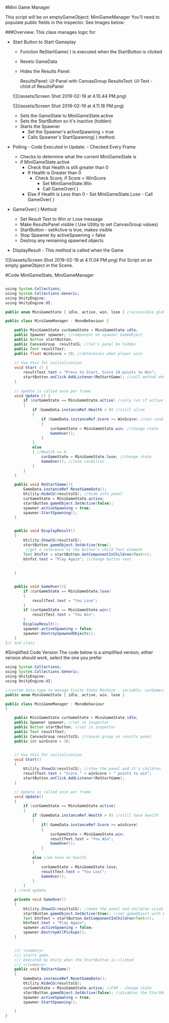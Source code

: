 #Mini Game Manager

This script will be on emptyGameObject: MiniGameManager
You'll need to populate public fields in the inspector. See Images below: 

###Overview:
This class manages logic for:
- Start Button to Start Gameplay
    - Function ReStartGame( ) is executed when the StartButton is clicked
  - Resets GameData
  - Hides the Results Panel:  
      
      ResultsPanel: UI-Panel with CanvasGroup
      ResultsText:  UI-Text - child of ResultsPanel
  
   ![](/assets/Screen Shot 2019-02-19 at 4.10.44 PM.png) 
   
  ![](/assets/Screen Shot 2019-02-19 at 4.11.18 PM.png)
  - Sets the GameState to MiniGameState.active
  - Sets the StartButton so it's inactive (hidden)
  - Starts the Spawner 
      - Set the Spawner's activeSpawning = true
      - Calls Spawner's StartSpawning( ) method.
      
  
- Polling - Code Executed in Update: - Checked Every Frame
     - Checks to determine what the current MiniGameState is
     - if MiniGameState.active
         - Check that Health is still greater than 0
         - If Health is Greater than 0
             - Check Score, if Score > WinScore
                 - Set MiniGameState.Win
                 - Call GameOver( )
         - Else if Health is Less than 0
                 - Set MiniGameState.Lose
                - Call GameOver( )
             
- GameOver( ) Method  
    - Set Result Text to Win or Lose message
    - Make ResultsPanel visible ( Use Utility to set CanvasGroup values) 
    -  StartButton - setActive is true, makes visible 
    -  Stop Spawner by activeSpawning = false
    -  Destroy any remaining spawned objects
    
    
- DisplayResult - This method is called when the Game

![](/assets/Screen Shot 2019-02-19 at 4.11.04 PM.png)
Put Script on an empty gameObject in the Scene.


#Code MiniGameState, MiniGameManager

```java

using System.Collections;
using System.Collections.Generic;
using UnityEngine;
using UnityEngine.UI;

public enum MiniGameState { idle, active, win, lose } //accessible globally

public class MiniGameManager : MonoBehaviour {

    public MiniGameState curGameState = MiniGameState.idle;
    public Spawner spawner; //component on spawner GameObject
    public Button startButton;
    public CanvasGroup  resultsCG; //let's panel be hidden
    public Text resultText;
    public float WinScore = 20; //determines when player wins
	
    // Use this for initialization
	void Start () {
        resultText.text = "Press to Start, Score 20 points to Win";
        startButton.onClick.AddListener(ReStartGame); //call method when clicked
	}
	
	// Update is called once per frame
	void Update () {
        if (curGameState == MiniGameState.active) //only run if active game
        {
            if (GameData.instanceRef.Health > 0) //still alive
            {
                if (GameData.instanceRef.Score >= WinScore) //win condition
                {
                    curGameState = MiniGameState.win; //change state
                    GameOver();
                }
            }
            else
            { //Health <= 0
                curGameState = MiniGameState.lose; //change state
                GameOver(); //lose condition
            }
        }
    }

    public void ReStartGame(){
        GameData.instanceRef.ResetGameData();
        Utility.HideCG(resultsCG); //hide info panel
        curGameState = MiniGameState.active;
        startButton.gameObject.SetActive(false);
        spawner.activeSpawning = true;
        spawner.StartSpawning();
    }


    public void DisplayResult()
    {
        Utility.ShowCG(resultsCG);
        startButton.gameObject.SetActive(true);
         //get a reference to the Button's child Text element
        Text btnTxt = startButton.GetComponentInChildren<Text>();
        btnTxt.text = "Play Again"; //change button text
        
        
    }


    public void GameOver(){
        if (curGameState == MiniGameState.lose)
        {
            resultText.text = "You Lose";
        }
        if (curGameState == MiniGameState.win){
            resultText.text = "You Win";
        }
        DisplayResult();
        spawner.activeSpawning = false;
        spawner.DestroySpawnedObjects();
    }
}// end class

```
#Simplified Code Version
The code below is a simplified version, either version should work, select the one you prefer


```java
using System.Collections;
using System.Collections.Generic;
using UnityEngine;
using UnityEngine.UI;

//custom data-type to manage Finite State Machine - variable: curGamestate is the FSM's memory
public enum MiniGameState { idle, active, win, lose }

public class MiniGameManager : MonoBehaviour
{

    public MiniGameState curGameState = MiniGameState.idle;
    public Spawner spawner; //set in inspector
    public Button startButton; //set in inspector
    public Text resultText;
    public CanvasGroup resultsCG; //canvas group on results panel
    public int winScore = 30;


    // Use this for initialization
    void Start()
    {
        Utility.ShowCG(resultsCG); //show the panel and it's children
        resultText.text = "Score " + winScore + " points to win";
        startButton.onClick.AddListener(ReStartGame);
    }

    // Update is called once per frame
    void Update()
    {
        if (curGameState == MiniGameState.active)
        {
            if (GameData.instanceRef.Health > 0) //still have health
            {
                if( GameData.instanceRef.Score >= winScore)
                {
                    curGameState = MiniGameState.win;
                    resultText.text = "You Win";
                    GameOver();
                }
            }
            else //we have no health
            {
                curGameState = MiniGameState.lose;
                resultText.text = "You Lost";
                GameOver();
            }
        }
    } //end update

    private void GameOver()
    {
        Utility.ShowCG(resultsCG); //make the panel and children visible
        startButton.gameObject.SetActive(true); //set gameObject with Button Component to active
        Text btnText = startButton.GetComponentInChildren<Text>();
        btnText.text = "Play Again";
        spawner.activeSpawning = false;
        spawner.DestroyAllPickups();
    }


    /// <summary>
    /// starts game.
    /// Executed by Unity when the StartButton is clicked
    /// </summary>
    public void ReStartGame()
    {
        GameData.instanceRef.ResetGameData();
        Utility.HideCG(resultsCG);
        curGameState = MiniGameState.active; //FSM - change state
        startButton.gameObject.SetActive(false); //disables the StartButton GO
        spawner.activeSpawning = true;
        spawner.StartSpawning();

    }
}

```



